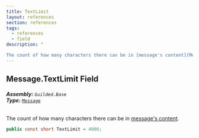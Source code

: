```yaml
---
title: TextLimit
layout: references
section: references
tags:
  - references
  - field
description: "

The count of how many characters there can be in [message's content](Message.Content.md 'Guilded.Base.Content.Message.Content')."
---
```


## Message.TextLimit Field
###### **Assembly:** `Guilded.Base`<br/>**Type:** [`Message`](Message.md 'Guilded.Base.Content.Message')

The count of how many characters there can be in [message's content](Message.Content.md 'Guilded.Base.Content.Message.Content').

```csharp
public const short TextLimit = 4000;
```